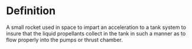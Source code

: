 # Definition

A small rocket used in space to impart an acceleration to a tank system
to insure that the liquid propellants collect in the tank in such a
manner as to flow properly into the pumps or thrust chamber.
